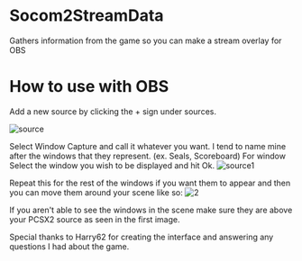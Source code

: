 # Socom2StreamData
Gathers information from the game so you can make a stream overlay for OBS

# How to use with OBS
Add a new source by clicking the + sign under sources.

![source](https://user-images.githubusercontent.com/11056105/161668176-e49e8f36-8499-4646-838b-481e8d515d90.PNG)

Select Window Capture and call it whatever you want. I tend to name mine after the windows that they represent. (ex. Seals, Scoreboard)
For window Select the window you wish to be displayed and hit Ok.
![source1](https://user-images.githubusercontent.com/11056105/161668478-22d4c2b5-c77c-4536-922a-5914baccff18.PNG)


Repeat this for the rest of the windows if you want them to appear and then you can move them around your scene like so:
![2](https://user-images.githubusercontent.com/11056105/161668342-631550b2-b22e-413b-b06e-4b0f2031ead7.PNG)

If you aren't able to see the windows in the scene make sure they are above your PCSX2 source as seen in the first image.


Special thanks to Harry62 for creating the interface and answering any questions I had about the game.
